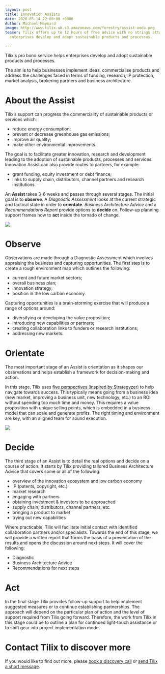 ```yaml
---
layout: post
title: Innovation Assists
date: 2020-05-14 22:00:00 +0000
Author: Michael Maynard
image: http://www.tilix.uk.s3.amazonaws.com/forestry/assist-ooda.png
teaser: Tilix offers up to 12 hours of free advice with no strings attached to help
  enterprises develop and adopt sustainable products and processes.

---
```

Tilix's pro bono service helps enterprises develop and adopt sustainable products and processes.

The aim is to help businesses implement ideas, commercialise products and address the challenges faced in terms of funding, research, IP protection, market analysis, brokering partners and business architecture.

# About the Assist

Tilix’s support can progress the commerciality of sustainable products or services which:

* reduce energy consumption;
* prevent or decrease greenhouse gas emissions;
* improve air quality;
* make other environmental improvements.

The goal is to facilitate greater innovation, research and development leading to the adoption of sustainable products, processes and services. Innovation Assist can also provide routes to partners, for example:

* grant funding, equity investment or debt finance;
* links to supply chain, distributors, channel partners and research institutions.

An **Assist** takes 3-6 weeks and passes through several stages. The initial goal is to **observe**. A _Diagnostic Assessment_ looks at the current strategic and tactical state in order to **orientate**. _Business Architecture Advice_ and a _Recommendations Report_ provide options to **decide** on. Follow-up planning support frames how to **act** inside the tornado of change.

![](http://www.tilix.uk.s3.amazonaws.com/forestry/assist-ooda.png)

# Observe

Observations are made through a Diagnostic Assessment which involves appraising the business and capturing opportunities. The first step is to create a rough environment map which outlines the following:

* current and future market sectors;
* overall business plan;
* innovation strategy;
* position in the low carbon economy.

Capturing opportunities is a brain-storming exercise that will produce a range of options around:

* diversifying or developing the value proposition;
* introducing new capabilities or partners;
* creating collaboration links to funders or research institutions;
* addressing new markets.

# Orientate

The most important stage of an Assist is orientation as it shapes our observations and helps establish a framework for decision-making and action.

In this stage, Tilix uses [five perspectives (inspired by Strategyzer)](https://www.strategyzer.com/blog/5-tools-for-new-business-success) to help navigate towards success. This typically means going from a business idea (new market, improving a business unit, new technology, etc.) to an ROI without spending too much time and money. This requires a value proposition with unique selling points, which is embedded in a business model that can scale and generate profits. The right timing and environment are key, with an aligned team for sound execution.

![](http://www.tilix.uk.s3.amazonaws.com/forestry/success.jpg)

# Decide

The third stage of an Assist is to detail the real options and decide on a course of action. It starts by Tilix providing tailored Business Architecture Advice that covers some or all of the following:

* overview of the innovation ecosystem and low carbon economy
* IP (patents, copyright, etc.)
* market research
* engaging with partners
* obtaining investment & investors to be approached
* supply chain, distributors, channel partners, etc.
* bringing a product to market
* trying out new capabilities

Where practicable, Tilix will facilitate initial contact with identified collaboration partners and/or specialists. Towards the end of this stage, we will provide a written report that forms the basis of a presentation of the results and opens the discussion around next steps. It will cover the following:

* Diagnostic
* Business Architecture Advice
* Recommendations for next steps

# Act

In the final stage Tilix provides follow-up support to help implement suggested measures or to continue establishing partnerships. The approach will depend on the particular plan of action and the level of support required from Tilix going forward. Therefore, the work from Tilix in this stage could be to outline a plan for continued light-touch assistance or to shift gear into project implementation mode.

# Contact Tilix to discover more

If you would like to find out more, please [book a discovery call](/meet/neil) or [send Tilix a short message](/contact).